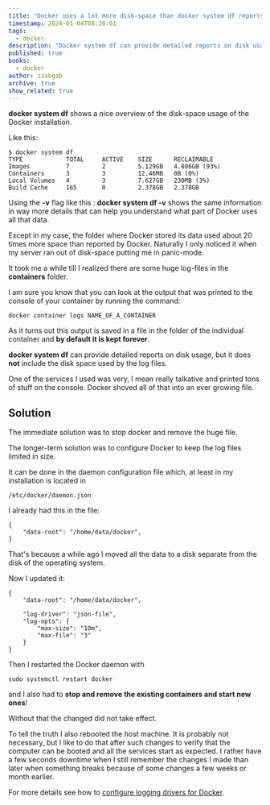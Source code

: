 ```yaml
---
title: "Docker uses a lot more disk-space than docker system df reports"
timestamp: 2024-01-04T08:30:01
tags:
  - docker
description: "Docker system df can provide detailed reports on disk usage but it does not include the disk space used by the log files."
published: true
books:
  - docker
author: szabgab
archive: true
show_related: true
---
```



<b>docker system df</b> shows a nice overview of the disk-space usage of the Docker installation.

Like this:

```
$ docker system df
TYPE            TOTAL     ACTIVE    SIZE      RECLAIMABLE
Images          7         2         5.129GB   4.806GB (93%)
Containers      3         3         12.46MB   0B (0%)
Local Volumes   4         3         7.627GB   230MB (3%)
Build Cache     165       0         2.378GB   2.378GB
```



Using the <b>-v</b> flag like this : <b>docker system df -v</b>  shows the same information in way more details that can help you understand what part of Docker uses all that data.

Except in my case, the folder where Docker stored its data used about 20 times more space than reported by Docker.
Naturally I only noticed it when my server ran out of disk-space putting me in panic-mode.

It took me a while till I realized there are some huge log-files in the <b>containers</b> folder.

I am sure you know that you can look at the output that was printed to the console of your container by running the command:

```
docker container logs NAME_OF_A_CONTAINER
```

As it turns out this output is saved in a file in the folder of the individual container and <b>by default it is kept forever</b>.

<b>docker system df</b> can provide detailed reports on disk usage, but it does <b>not</b> include the disk space used by the log files.

One of the services I used was very, I mean really talkative and printed tons of stuff on the console. Docker shoved all of that into an ever growing file.

## Solution

The immediate solution was to stop docker and remove the huge file.

The longer-term solution was to configure Docker to keep the log files limited in size.

It can be done in the daemon configuration file which, at least in my installation is located in

```
/etc/docker/daemon.json
```

I already had this in the file:

```
{
    "data-root": "/home/data/docker",
}
```

That's because a while ago I moved all the data to a disk separate from the disk of the operating system.

Now I updated it:

```
{
    "data-root": "/home/data/docker",

    "log-driver": "json-file",
    "log-opts": {
        "max-size": "10m",
        "max-file": "3"
    }
}
```

Then I restarted the Docker daemon with

```
sudo systemctl restart docker
```

and I also had to <b>stop and remove the existing containers and start new ones</b>!

Without that the changed did not take effect.


To tell the truth I also rebooted the host machine. It is probably not necessary, but I like to do that after such changes to verify that
the computer can be booted and all the services start as expected. I rather have a few seconds downtime when I still remember the
changes I made than later when something breaks because of some changes a few weeks or month earlier.

For more details see how to [configure logging drivers for Docker](https://docs.docker.com/config/containers/logging/configure/).



